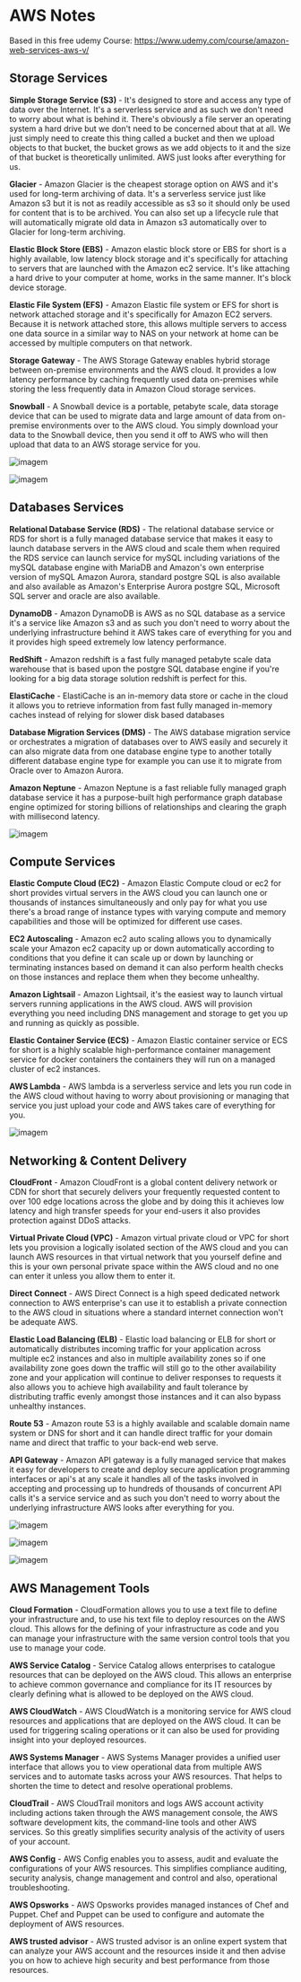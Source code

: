# AWS Notes

Based in this free udemy Course: https://www.udemy.com/course/amazon-web-services-aws-v/ 

## Storage Services

**Simple Storage Service (S3)** - It's designed to store and access any type of data over the Internet. It's a serverless service and as such we don't need to worry about what is behind it. There's obviously a file server an operating system a hard drive but we don't need to be concerned about that at all. We just simply need to create this thing called a bucket and then we upload objects to that bucket, the bucket grows as we add objects to it and the size of that bucket is theoretically unlimited. AWS just looks after everything for us.

**Glacier** - Amazon Glacier is the cheapest storage option on AWS and it's used for long-term archiving of data. It's a serverless service just like Amazon s3 but it is not as readily accessible as s3 so it should only be used for content that is to be archived. You can also set up a lifecycle rule that will automatically migrate old data in Amazon s3 automatically over to Glacier for long-term archiving. 

**Elastic Block Store (EBS)** -  Amazon elastic block store or EBS for short is a highly available, low latency block storage and it's specifically for attaching to servers that are launched with the Amazon ec2 service. It's like attaching a hard drive to your computer at home, works in the same manner. It's block device storage.

**Elastic File System (EFS)** - Amazon Elastic file system or EFS for short is network attached storage and it's specifically for Amazon EC2 servers. Because it is network attached store, this allows multiple servers to access one data source in a similar way to NAS on your network at home can be accessed by multiple computers on that network.

**Storage Gateway** - The AWS Storage Gateway enables hybrid storage between on-premise environments and the AWS cloud. It provides a low latency performance by caching frequently used data on-premises while storing the less frequently data in Amazon Cloud storage services.

**Snowball** - A Snowball device is a portable, petabyte scale, data storage device that can be used to migrate data and large amount of data from on-premise environments over to the AWS cloud. You simply download your data to the Snowball device, then you send it off to AWS who will then upload that data to an AWS storage service for you.

![imagem](https://github.com/CodigoTodos/AWSNotes/assets/71842002/86f19dab-bf57-4064-b961-cd32a3730d37)

![imagem](https://github.com/CodigoTodos/AWSNotes/assets/71842002/bf4fdb0d-8060-41a9-ad6b-7835b043ce90)

## Databases Services

**Relational Database Service (RDS)** - The relational database service or RDS for short is a fully managed database service that makes it easy to launch database servers in the AWS cloud and scale them when required the RDS service can launch service for mySQL including variations of the mySQL database engine with MariaDB and Amazon's own enterprise version of mySQL Amazon Aurora, standard postgre SQL is also available and also available as Amazon's Enterprise Aurora postgre SQL, Microsoft SQL server and oracle are also available. 

**DynamoDB** - Amazon DynamoDB is AWS as no SQL database as a service it's a service  like Amazon s3 and as such you don't need to worry about the underlying infrastructure behind it AWS takes care of everything for you and it provides high speed extremely low latency performance.

**RedShift** - Amazon redshift is a fast fully managed petabyte scale data warehouse that is based upon the postgre SQL database engine if you're looking for a big data storage solution redshift is perfect for this. 

**ElastiCache** - ElastiCache is an in-memory data store or cache in the cloud it allows you to retrieve information from fast fully managed in-memory caches instead of relying for slower disk based databases 

**Database Migration Services (DMS)** - The AWS database migration service or orchestrates a migration of databases over to AWS easily and securely it can also migrate data from one database engine type to another totally different database engine type for example you can use it to migrate from Oracle over to Amazon Aurora.

**Amazon Neptune** - Amazon Neptune is a fast reliable fully managed graph database service it has a purpose-built high performance graph database engine optimized for storing billions of relationships and clearing the graph with millisecond latency.

![imagem](https://github.com/CodigoTodos/AWSNotes/assets/71842002/504b1f83-76fe-4415-8bd3-e25dac37dcce)

## Compute Services

**Elastic Compute Cloud (EC2)** - Amazon Elastic Compute cloud or ec2 for short provides virtual servers in the AWS cloud you can launch one or thousands of instances simultaneously and only pay for what you use there's a broad range of instance types with varying compute and memory capabilities and those will be optimized for different use cases.

**EC2 Autoscaling** - Amazon ec2 auto scaling allows you to dynamically scale your Amazon ec2 capacity up or down automatically according to conditions that you define it can scale up or down by launching or terminating instances based on demand it can also perform health checks on those instances and replace them when they become unhealthy. 

**Amazon Lightsail** - Amazon Lightsail, it's the easiest way to launch virtual servers running applications in the AWS cloud. AWS will provision everything you need including DNS management and storage to get you up and running as quickly as possible. 

**Elastic Container Service (ECS)** - Amazon Elastic container service or ECS for short is a highly scalable high-performance container management service for docker containers the containers they will run on a managed cluster of ec2 instances. 

**AWS Lambda** - AWS lambda is a serverless service and lets you run code in the AWS cloud without having to worry about provisioning or managing that service you just upload your code and AWS takes care of everything for you.

![imagem](https://github.com/CodigoTodos/AWSNotes/assets/71842002/f7ac0c56-2c07-4173-b8c1-552237eadace)

## Networking & Content Delivery

**CloudFront** - Amazon CloudFront is a global content delivery network or CDN for short that securely delivers your frequently requested content to over 100 edge locations across the globe and by doing this it achieves low latency and high transfer speeds for your end-users it also provides protection against DDoS attacks.

**Virtual Private Cloud (VPC)** - Amazon virtual private cloud or VPC for short lets you provision a logically isolated section of the AWS cloud and you can launch AWS resources in that virtual network that you yourself define and this is your own personal private space within the AWS cloud and no one can enter it unless you allow them to enter it.

**Direct Connect** - AWS Direct Connect is a high speed dedicated network connection to AWS enterprise's can use it to establish a private connection to the AWS cloud in situations where a standard internet connection won't be adequate AWS.

**Elastic Load Balancing (ELB)**  - Elastic load balancing or ELB for short or automatically distributes incoming traffic for your application across multiple ec2 instances and also in multiple availability zones so if one availability zone goes down the traffic will still go to the other availability zone and your application will continue to deliver responses to requests it also allows you to achieve high availability and fault tolerance by distributing traffic evenly amongst those instances and it can also bypass unhealthy instances.

**Route 53** - Amazon route 53 is a highly available and scalable domain name system or DNS for short and it can handle direct traffic for your domain name and direct that traffic to your back-end web serve.

**API Gateway** - Amazon API gateway is a fully managed service that makes it easy for developers to create and deploy secure application programming interfaces or api's at any scale it handles all of the tasks involved in accepting and processing up to hundreds of thousands of concurrent API calls it's a service service and as such you don't need to worry about the underlying infrastructure AWS looks after everything for you. 

![imagem](https://github.com/CodigoTodos/AWSNotes/assets/71842002/09919f9b-1075-4b0c-a337-54b5874e50da)

![imagem](https://github.com/CodigoTodos/AWSNotes/assets/71842002/d5b35bed-90a3-4e10-9690-9a2225149644)

![imagem](https://github.com/CodigoTodos/AWSNotes/assets/71842002/fd46539f-d1cf-4174-88dd-b9c6dca39186)

## AWS Management Tools

**Cloud Formation** - CloudFormation allows you to use a text file to define your infrastructure and, to use his text file to deploy resources on the AWS cloud. This allows for the defining of your infrastructure as code and you can manage your infrastructure with the same version control tools that you use to manage your code.

**AWS Service Catalog** - Service Catalog allows enterprises to catalogue resources that can be deployed on the AWS cloud. This allows an enterprise to achieve common governance and compliance for its IT resources by clearly defining what is allowed to be deployed on the AWS cloud.

**AWS CloudWatch** - AWS CloudWatch is a monitoring service for AWS cloud resources and applications that are deployed on the AWS cloud. It can be used for triggering scaling operations or it can also be used for providing insight into your deployed resources. 

**AWS Systems Manager** - AWS Systems Manager provides a unified user interface that allows you to view operational data from multiple AWS services and to automate tasks across your AWS resources. That helps to shorten the time to detect and resolve operational problems.

**CloudTrail** - AWS CloudTrail monitors and logs AWS account activity including actions taken through the AWS management console, the AWS software development kits, the command-line tools and other AWS services. So this greatly simplifies security analysis of the activity of users of your account.

**AWS Config** - AWS Config enables you to assess, audit and evaluate the configurations of your AWS resources. This simplifies compliance auditing, security analysis, change management and control and also, operational troubleshooting.

**AWS Opsworks** - AWS Opsworks provides managed instances of Chef and Puppet. Chef and Puppet can be used to configure and automate the deployment of AWS resources.

**AWS trusted advisor** - AWS trusted advisor is an online expert system that can analyze your AWS account and the resources inside it and then advise you on how to achieve high security and best performance from those resources.









